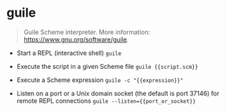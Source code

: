 # guile
> Guile Scheme interpreter.
> More information: <https://www.gnu.org/software/guile>.

- Start a REPL (interactive shell)
`guile`

- Execute the script in a given Scheme file
`guile {{script.scm}}`

- Execute a Scheme expression
`guile -c "{{expression}}"`

- Listen on a port or a Unix domain socket (the default is port 37146) for remote REPL connections
`guile --listen={{port_or_socket}}`
